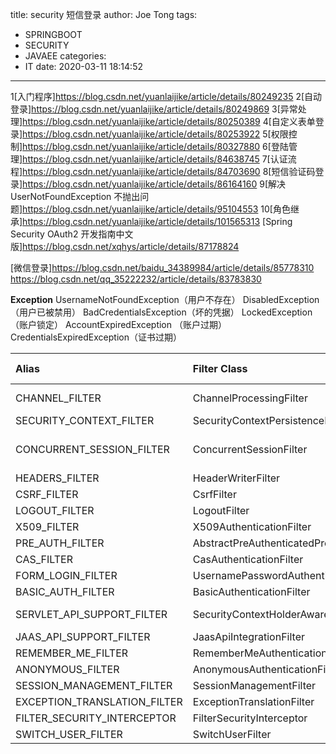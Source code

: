 title: security 短信登录
author: Joe Tong
tags:
  - SPRINGBOOT
  - SECURITY
  - JAVAEE
categories:  
  - IT
date: 2020-03-11 18:14:52
---
1[入门程序]https://blog.csdn.net/yuanlaijike/article/details/80249235
2[自动登录]https://blog.csdn.net/yuanlaijike/article/details/80249869
3[异常处理]https://blog.csdn.net/yuanlaijike/article/details/80250389
4[自定义表单登录]https://blog.csdn.net/yuanlaijike/article/details/80253922
5[权限控制]https://blog.csdn.net/yuanlaijike/article/details/80327880
6[登陆管理]https://blog.csdn.net/yuanlaijike/article/details/84638745
7[认证流程]https://blog.csdn.net/yuanlaijike/article/details/84703690
8[短信验证码登录]https://blog.csdn.net/yuanlaijike/article/details/86164160
9[解决 UserNotFoundException 不抛出问题]https://blog.csdn.net/yuanlaijike/article/details/95104553
10[角色继承]https://blog.csdn.net/yuanlaijike/article/details/101565313
[Spring Security OAuth2 开发指南中文版]https://blog.csdn.net/xqhys/article/details/87178824

[微信登录]https://blog.csdn.net/baidu_34389984/article/details/85778310
https://blog.csdn.net/qq_35222232/article/details/83783830

**Exception**
UsernameNotFoundException（用户不存在）
DisabledException（用户已被禁用）
BadCredentialsException（坏的凭据）
LockedException（账户锁定）
AccountExpiredException （账户过期）
CredentialsExpiredException（证书过期）



|Alias|	Filter Class|	Namespace Element or Attribute|
|:--|:--|:--|
|CHANNEL_FILTER|	ChannelProcessingFilter|	http/intercept-url@requires-channel|
|SECURITY_CONTEXT_FILTER|	SecurityContextPersistenceFilter|	http
|CONCURRENT_SESSION_FILTER|	ConcurrentSessionFilter|	session-management/concurrency-control
|HEADERS_FILTER|	HeaderWriterFilter|	http/headers
|CSRF_FILTER|	CsrfFilter|	http/csrf
|LOGOUT_FILTER|	LogoutFilter|	http/logout
|X509_FILTER|	X509AuthenticationFilter|	http/x509
|PRE_AUTH_FILTER|	AbstractPreAuthenticatedProcessingFilter|	N/A
|CAS_FILTER|	CasAuthenticationFilter|	N/A
|FORM_LOGIN_FILTER|	UsernamePasswordAuthenticationFilter|	http/form-login
|BASIC_AUTH_FILTER|	BasicAuthenticationFilter|	http/http-basic
|SERVLET_API_SUPPORT_FILTER|	SecurityContextHolderAwareRequestFilter|	http/@servlet-api-provision
|JAAS_API_SUPPORT_FILTER|	JaasApiIntegrationFilter|	http/@jaas-api-provision
|REMEMBER_ME_FILTER|	RememberMeAuthenticationFilter|	http/remember-me
|ANONYMOUS_FILTER|	AnonymousAuthenticationFilter|	http/anonymous
|SESSION_MANAGEMENT_FILTER|	SessionManagementFilter|	session-management
|EXCEPTION_TRANSLATION_FILTER|	ExceptionTranslationFilter|	http
|FILTER_SECURITY_INTERCEPTOR|	FilterSecurityInterceptor|	http
|SWITCH_USER_FILTER|	SwitchUserFilter|	N/A









